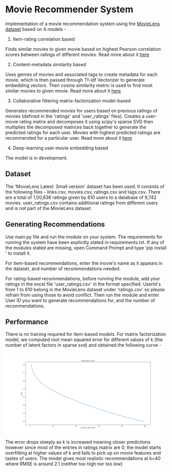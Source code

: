 
# Movie Recommender System

Implementation of a movie recommendation system using the [MovieLens dataset](https://grouplens.org/datasets/movielens/) based on 4 models -
 
1. Item-rating correlation based

Finds similar movies to given movie based on highest Pearson correlation scores between ratings of different movies. Read more about it [here](https://medium.com/coinmonks/how-recommender-systems-works-python-code-850a770a656b)

2. Content-metadata similarity based

Uses genres of movies and associated tags to create metadata for each movie, which is then passed through Tf-idf Vectorizer to generate embedding vectors. Then cosine similarity metric is used to find most similar movies to given movie. Read more about it [here](https://towardsdatascience.com/how-to-build-a-simple-movie-recommender-system-with-tags-b9ab5cb3b616) 

3. Collaborative filtering matrix-factorization model-based

Generates recommended movies for users based on previous ratings of movies (defined in the 'ratings' and 'user_ratings' files). Creates a user-movie rating matrix and decomposes it using scipy's sparse SVD then multiplies the decomposed matrices back together to generate the predicted ratings for each user. Movies with highest predicted ratings are recommended for a particular user. Read more about it [here](https://heartbeat.fritz.ai/recommender-systems-with-python-part-iii-collaborative-filtering-singular-value-decomposition-5b5dcb3f242b)

4. Deep-learning user-movie embedding based

The model is in development.

## Dataset

The 'MovieLens Latest: Small version' dataset has been used. It consists of the following files - links.csv, movies.csv, ratings.csv and tags.csv. There are a total of 1,00,836 ratings given by 610 users to a database of 9,742 movies. user_ratings.csv contains additional ratings from different users and is not part of the MovieLens dataset. 

## Generating Recommendations

Use main.py file and run the module on your system. The requirements for running the system have been explicitly stated in requirements.txt. If any of the modules stated are missing, open Command Prompt and type 'pip install <module-name>' to install it.

 For item-based recommendations, enter the movie's name as it appears in the dataset, and number of recommendations needed.

 For rating-based recommendations, before running the module, add your ratings in the excel file 'user_ratings.csv' in the format specified. UserId's from 1 to 610 belong in the MovieLens dataset under 'ratings.csv' so please refrain from using those to avoid conflict. Then run the module and enter User ID you want to generate recommendations for, and the number of recommendations.

## Performance

There is no training required for item-based models. For matrix factorization model, we computed root mean squared error for different values of k (the number of latent factors in sparse svd) and obtained the following curve -

![](./assets/Matrix_Fact_Performance_Curve.png)

The error drops steeply as k is increased meaning closer predictions however since most of the entries in ratings matrix are 0, the model starts overfitting at higher values of k and fails to pick up on movie features and tastes of users. The model gives most realistic recommendations at k=40 where RMSE is around 2.1 (neither too high nor too low)